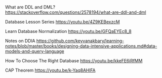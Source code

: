 What are DDL and DML?
https://stackoverflow.com/questions/2578194/what-are-ddl-and-dml

Database Lesson Series
https://youtu.be/4Z9KEBexzcM

Learn Database Normalization
https://youtu.be/GFQaEYEc8_8

Notes on DDIA
https://github.com/keyvanakbary/learning-notes/blob/master/books/designing-data-intensive-applications.md#data-models-and-query-language

How To Choose The Right Database
https://youtu.be/kkeFE6iRfMM

CAP Theorem
https://youtu.be/k-Yaq8AHlFA

